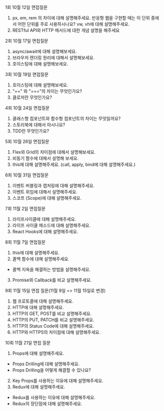 1회 10월 12일 면접질문<br/>

1. px, em, rem 의 차이에 대해 설명해주세요. 반응형 웹을 구현할 때는 이 단위 중에서 어떤 단위를 주로 사용하시나요? vw, vh에 대해 설명해주세요.<br/>
2. RESTful API와 HTTP 메서드에 대한 개념 설명을 해주세요

2회 10월 17일 면접질문<br/>

1. async/await에 대해 설명해보세요.
2. 브라우저 렌더링 원리에 대해서 설명해보세요.
3. 호이스팅에 대해 설명해보세요.

3회 10월 19일 면접질문<br/>

1. 호이스팅에 대해 설명해보세요.
2. "==" 와 "==="의 차이는 무엇인가요?
3. 클로저란 무엇인가요?

4회 10월 24일 면접질문 <br/>

1. 클래스형 컴포넌트와 함수형 컴포넌트의 차이는 무엇일까요?
2. 스토리북에 대해서 아시나요?
3. TDD란 무엇인가요?

5회 10월 26일 면접질문 <br/>

1. Flex와 Grid의 차이점에 대해서 설명해보세요.
2. 비동기 함수에 대해서 설명해 보세요.
3. this에 대해 설명해주세요. (call, apply, bind에 대해 설명해주세요.)

6회 10월 31일 면접질문 <br/>

1. 이벤트 버블링과 캡처링에 대해 설명해주세요.
2. 이벤트 위임에 대해서 설명해주세요.
3. 스코프 (Scope)에 대해 설명해주세요.

7회 11월 2일 면접질문 <br/>

1. 라이프사이클에 대해 설명해주세요.
2. 라이프 사이클 메소드에 대해 설명해주세요.
3. React Hooks에 대해 설명해주세요.

8회 11월 7일 면접질문 <br/>

1. this에 대해 설명해주세요.
2. 콜백 함수에 대해 설명해주세요.

- 콜백 지옥을 해결하는 방법을 설명해주세요.

3. Promise와 Callback를 비교 설명해주세요.

9회 11월 15일 면접 질문(11월 9일 => 11월 15일로 변경)

1. 웹 프로토콜에 대해 설명해주세요.
2. HTTP에 대해 설명해주세요.
3. HTTP의 GET, POST를 비교 설명해주세요.
4. HTTP의 PUT, PATCH를 비교 설명해주세요.
5. HTTP의 Status Code에 대해 설명해주세요.
6. HTTP와 HTTPS의 차이점에 대해 설명해주세요.

10회 11월 21일 면접 질문

1. Props에 대해 설명해주세요.

- Props Drilling에 대해 설명해주세요.
- Props Drilling을 어떻게 해결할 수 있나요?

2. Key Props를 사용하는 이유에 대해 설명해주세요.
3. Redux에 대해 설명해주세요.

- Redux를 사용하는 이유에 대해 설명해주세요.
- Redux의 장단점에 대해 설명해주세요.
